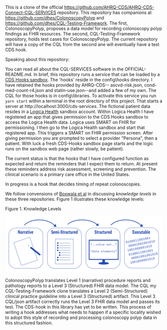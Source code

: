 This is a clone of the official https://github.com/AHRQ-CDS/AHRQ-CDS-Connect-CQL-SERVICES repository. This repository has companions at https://github.com/dhes/ColonoscopyPolyp and https://github.com/dhes/CQL-Testing-Framework. The first, ColonoscopyPolyp, proposes a data model for recording colonoscopy polyp findings as FHIR resources. The second, CQL-Testing-Framework repository, holds test cases for ColonoscopyPolyp. The current repository will have a copy of the CQL from the second ane will eventually have a test CDS hook. 

Speaking about this repository: 

You can read all about the CQL-SERVICES software in the OFFICIAL-README.md. In brief, this repository runs a service that can be loaded by a [CDS Hooks sandbox](https://sandbox.cds-hooks.org/). The 'hooks' reside in the config\hooks directory. I have retained the hooks provided by AHRQ-CDS-- ascvd-risk.json, cond-med-count-r4.json and statin-use.json--and added a few of my own. The CQL for those hooks is in config\libraries. To activate this service you run `yarn start` within a terminal in the root directory of this project. That starts a server at http://localhost:3000/cds-services. The fictional patient data resides in a [Logica Health](https://sandbox.logicahealth.org) sandbox account. Within Logica Health I have registered an app that gives permission to the CDS Hooks sandbox to access the Logica Health data. Logica uses SMART on FHIR for permissioning. I then go to the Logica Health sandbox and start that registered app. This triggers a SMART on FHIR permission screen. After giving permission you are prompted to select a provider "Persona", then a patient. With luck a fresh CDS-Hooks sandbox page starts and the logic runs on the sandbox web page (rather slowly, be patient). 

The current status is that the hooks that I have configured function as expected and return the reminders that I expect them to return. At present these reminders address risk assessment, screening and prevention. The clinical scenario is a primary care office in the United States. 

In progress is a hook that decides timing of repeat colonoscopies. 

We follow convensions of [Boxwala et al](https://academic.oup.com/jamia/article/18/Supplement_1/i132/797073?login=false) in discussing _knowledge levels_ in these three repositories. Figure 1 illustrates these knowledge levels: 

Figure 1. Knowledge Levels


![Knowledge Levels](/images/KnowledgeLevels.png)

ColonoscopyPolyp translates Level 1 (narrative) procedure reports and pathology reports to a Level 3 (Structured) FHIR data model. The CQL my CQL-Testing-Framework clone translates a Level 2 (Semi-Structured) clinical practice guideline into a Level 3 (Structured) artifact. This Level 3 CQL/json artifact correctly runs the Level 3 FHIR data model and passes its test. The CDS-hook in this library has yet to be written. This process of writing a hook addresses what needs to happen if a specific locality wished to adopt this style of recording and processing colonoscopy polyp data in this structured fashion. 
